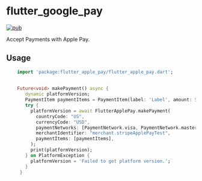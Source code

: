 # flutter_google_pay
[![pub](https://img.shields.io/pub/v/flutter_apple_pay.svg)](https://pub.dev/packages/flutter_apple_pay)

Accept Payments with Apple Pay.

## Usage

```dart
    import 'package:flutter_apple_pay/flutter_apple_pay.dart';
  
  
    Future<void> makePayment() async {
       dynamic platformVersion;
       PaymentItem paymentItems = PaymentItem(label: 'Label', amount: 51.0);
       try {
         platformVersion = await FlutterApplePay.makePayment(
           countryCode: "US",
           currencyCode: "USD",
           paymentNetworks: [PaymentNetwork.visa, PaymentNetwork.mastercard],
           merchantIdentifier: "merchant.stripeApplePayTest",
           paymentItems: [paymentItems],
         );
         print(platformVersion);
       } on PlatformException {
         platformVersion = 'Failed to get platform version.';
       }
     }

```



